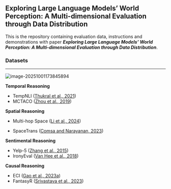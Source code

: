 ## Exploring Large Language Models’ World Perception: A Multi-dimensional Evaluation through Data Distribution

This is the repository containing evaluation data, instructions and demonstrations with paper ***Exploring Large Language Models’ World Perception: A Multi-dimensional Evaluation through Data Distribution***.

### **Datasets**

-----

![image-20251001173845894](C:\Users\Wilr\AppData\Roaming\Typora\typora-user-images\image-20251001173845894.png)

**Temporal Reasoning**

- TempNLI ([Thukral et al., 2021](https://aclanthology.org/2021.blackboxnlp-1.31/))
- MCTACO ([Zhou et al., 2019](https://aclanthology.org/D19-1332/))

**Spatial Reasoning**

- Multi-hop Space ([Li et al., 2024](https://doi.org/10.1609/aaai.v38i17.29811))

- SpaceTrans ([Comsa and Narayanan, 2023](https://aclanthology.org/2023.emnlp-main.1015/))

**Sentimental Reasoning**

- Yelp-5 ([Zhang et al., 2015](https://proceedings.neurips.cc/paper/2015/hash/250cf8b51c773f3f8dc8b4be867a9a02-Abstract.html))
- IronyEval ([Van Hee et al., 2018](https://aclanthology.org/S18-1005/))

**Causal Reasoning**

- ECI ([Gao et al., 2023a](https://aclanthology.org/2023.findings-emnlp.743/))
- FantasyR ([Srivastava et al., 2023](https://iclr.cc/virtual/2025/poster/31514))

